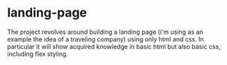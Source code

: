 # landing-page
The project revolves around building a landing page (i'm using as an example the idea of a traveling company) using only html and css. In particular it will show acquired knowledge in basic html but also basic css, including flex styling.
